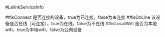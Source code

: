#LelinkServiceInfo

##isConnect
是否连接的设备，true为已连接，false为未连接
##isOnLine
该设备是否在线（可连接），true为在线，false为不在线
##isLocalWifi
是否为本地wifi，true为本地wifi，false为公网设备

